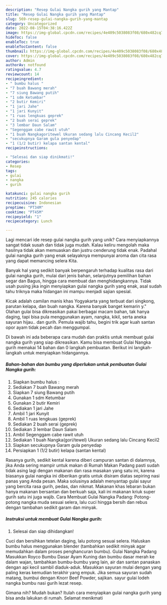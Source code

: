 ```yaml
---
description: "Resep Gulai Nangka gurih yang Mantap"
title: "Resep Gulai Nangka gurih yang Mantap"
slug: 569-resep-gulai-nangka-gurih-yang-mantap
category: Uncategorized
date: 2022-08-15T04:38:16.422Z
image: https://img-global.cpcdn.com/recipes/4e409c5038083f08/680x482cq70/gulai-nangka-gurih-foto-resep-utama.jpg
hideToc: false
enableToc: true
enableTocContent: false
thumbnail: https://img-global.cpcdn.com/recipes/4e409c5038083f08/680x482cq70/gulai-nangka-gurih-foto-resep-utama.jpg
cover: https://img-global.cpcdn.com/recipes/4e409c5038083f08/680x482cq70/gulai-nangka-gurih-foto-resep-utama.jpg
author: Admin
authorAv: notfound
ratingvalue: 4.7
reviewcount: 14
recipeingredient:
- " bumbu halus "
- "7 buah Bawang merah"
- "7 siung Bawang putih"
- "1 sdm Ketumbar"
- "2 butir Kemiri"
- "1 jari Jahe"
- "1 jari Kunyit"
- "1 ruas lengkuas geprek"
- "2 buah serai geprek"
- "3 lembar Daun Salam"
- "Segenggam cabe rawit utuh"
- "1 buah Nangkagoritewel Ukuran sedang lalu Cincang Kecil2"
- "secukupnya Garam gula penyedap"
- "1 (1/2 butir) kelapa santan kental"
recipeinstructions:

- "Selesai dan siap dinikmati!"
categories:
- Resep
tags:
- gulai
- nangka
- gurih

katakunci: gulai nangka gurih 
nutrition: 245 calories
recipecuisine: Indonesian
preptime: "PT34M"
cooktime: "PT45M"
recipeyield: "1"
recipecategory: Lunch

---
```





Lagi mencari ide resep gulai nangka gurih yang unik? Cara menyiapkannya sangat tidak susah dan tidak juga mudah. Kalau keliru mengolah maka hasilnya tidak akan memuaskan dan justru cenderung tidak enak. Padahal gulai nangka gurih yang enak selayaknya mempunyai aroma dan cita rasa yang dapat memancing selera Kita.





Banyak hal yang sedikit banyak berpengaruh terhadap kualitas rasa dari gulai nangka gurih, mulai dari jenis bahan, selanjutnya pemilihan bahan segar dan Bagus, hingga cara membuat dan menghidangkannya. Tidak usah pusing jika ingin menyiapkan gulai nangka gurih yang enak,      asal sudah tahu triknya maka hidangan ini mampu menjadi sajian spesial.














Kicak adalah camilan manis khas Yogyakarta yang terbuat dari singkong, parutan kelapa, dan buah nangka. Karena banyak banget kemarin y.&#34; Olahan gulai bisa dikreasikan pakai berbagai macam bahan, tak hanya daging, tapi bisa pula menggunakan ayam, nangka, kikil, serta aneka sayuran hijau.. dan gurih. Pemula wajib tahu, begini trik agar kuah santan opor ayam tidak pecah dan menggumpal.






Di bawah ini ada beberapa cara mudah dan praktis untuk membuat gulai nangka gurih yang siap dikreasikan. Kamu bisa membuat Gulai Nangka gurih memakai 14 bahan dan 0 langkah pembuatan. Berikut ini langkah-langkah untuk menyiapkan hidangannya.

<!--inarticleads1-->

##### Bahan-bahan dan bumbu yang diperlukan untuk pembuatan Gulai Nangka gurih:

1. Siapkan  bumbu halus :
1. Sediakan 7 buah Bawang merah
1. Siapkan 7 siung Bawang putih
1. Gunakan 1 sdm Ketumbar
1. Gunakan 2 butir Kemiri
1. Sediakan 1 jari Jahe
1. Ambil 1 jari Kunyit
1. Ambil 1 ruas lengkuas (geprek)
1. Sediakan 2 buah serai (geprek)
1. Sediakan 3 lembar Daun Salam
1. Ambil Segenggam cabe rawit utuh
1. Sediakan 1 buah Nangka(gori/tewel) Ukuran sedang lalu Cincang Kecil2
1. Siapkan secukupnya Garam gula penyedap
1. Persiapkan 1 (1/2 butir) kelapa (santan kental)


Rasanya gurih, sedikit kental karena diberi campuran santan di dalamnya, jika Anda sering mampir untuk makan di Rumah Makan Padang pasti sudah tidak asing lagi dengan makanan dan rasa masakan yang satu ini, karena biasanya gulai nangka ini diberikan gratis untuk disiram diatas sepiring nasi panas yang Anda pesan. Maka solusinya adalah menyantap gulai sayur yang bercita rasa gurih, pedas, dan nikmat. Makanan khas lebaran bukan hanya makanan bersantan dan berkuah saja, kali ini makanan kriuk super gurih satu ini juga wajib. Cara Membuat Gulai Nangka Padang: Potong-potong nangka muda sesuai selera, lalu cuci hingga bersih dan rebus dengan tambahan sedikit garam dan minyak. 

<!--inarticleads2-->

##### Instruksi untuk membuat Gulai Nangka gurih:


1. Selesai dan siap dihidangkan!

Cuci dan bersihkan tetelan daging, lalu potong sesuai selera. Haluskan bumbu halus menggunakan blender (tambahkan sedikit minyak agar memudahkan dalam proses penghancuran bumbu). Gulai Nangka Padang Masukkan Royco Bumbu Dasar Ayam Kuning dan bumbu dasar merah ke dalam wajan, tambahkan bumbu-bumbu yang lain, air dan santan panaskan dengan api kecil sambil diaduk-aduk. Masukkan sayuran mulai dengan yang paling keras kemudian terakhir yang empuk. Jika semua sayuran sudah matang, bumbui dengan Knorr Beef Powder, sajikan. sayur gulai lodeh nangka bumbu nasi gurih lezat resep. 

Gimana nih? Mudah bukan? Itulah cara menyiapkan gulai nangka gurih yang bisa anda lakukan di rumah. Selamat menikmati
